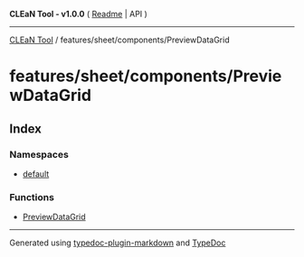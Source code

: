 **CLEaN Tool - v1.0.0** ( [Readme](../../../../README.md) \| API )

***

[CLEaN Tool](../../../../modules.md) / features/sheet/components/PreviewDataGrid

# features/sheet/components/PreviewDataGrid

## Index

### Namespaces

- [default](namespaces/default/README.md)

### Functions

- [PreviewDataGrid](functions/PreviewDataGrid.md)

***

Generated using [typedoc-plugin-markdown](https://www.npmjs.com/package/typedoc-plugin-markdown) and [TypeDoc](https://typedoc.org/)
